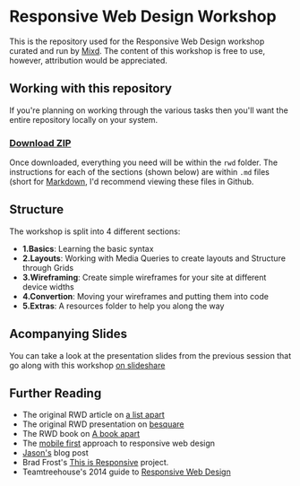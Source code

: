 # Responsive Web Design Workshop
This is the repository used for the Responsive Web Design workshop curated and run by [Mixd](http://www.mixd.co.uk/). The content of this workshop is free to use, however, attribution would be appreciated.

## Working with this repository
If you're planning on working through the various tasks then you'll want the entire repository locally on your system.

### [**Download ZIP**](https://github.com/Mixd/teaching/archive/master.zip)
Once downloaded, everything you need will be within the `rwd` folder. The instructions for each of the sections (shown below) are within `.md` files (short for [Markdown](https://daringfireball.net/projects/markdown/), I'd recommend viewing these files in Github.

## Structure
The workshop is split into 4 different sections:

- **1.Basics**: Learning the basic syntax
- **2.Layouts**: Working with Media Queries to create layouts and Structure through Grids
- **3.Wireframing**: Create simple wireframes for your site at different device widths
- **4.Convertion**: Moving your wireframes and putting them into code
- **5.Extras**: A resources folder to help you along the way

## Acompanying Slides
You can take a look at the presentation slides from the previous session that go along with this workshop [on slideshare](http://www.slideshare.net/LukeWhitehouse/responsive-web-design-introduction-by-mixd)

## Further Reading

- The original RWD article on [a list apart](http://alistapart.com/article/responsive-web-design)
- The original RWD presentation on [besquare](http://www.besquare.me/session/a-dao-of-flexibility/)
- The RWD book on [A book apart](http://www.abookapart.com/products/responsive-web-design)
- The [mobile first](http://www.abookapart.com/products/mobile-first) approach to responsive web design
- [Jason's](http://thecodezombie.co.uk/blog/crash-course-in-responsive-web-design) blog post
- Brad Frost's [This is Responsive](http://bradfrost.github.io/this-is-responsive/) project.
- Teamtreehouse's 2014 guide to [Responsive Web Design](http://blog.teamtreehouse.com/modern-field-guide-responsive-web-design)

